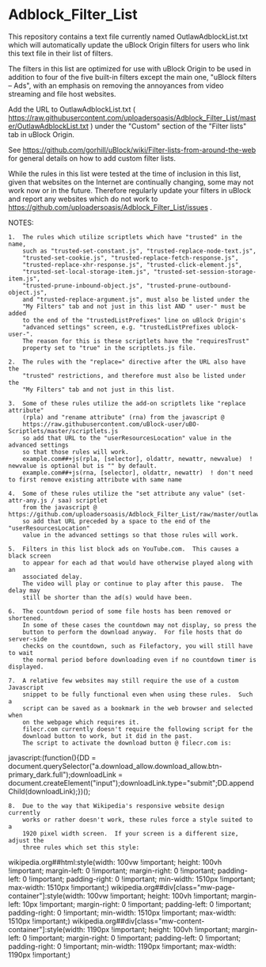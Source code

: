 # Adblock_Filter_List
This repository contains a text file currently named OutlawAdblockList.txt which will automatically update the uBlock Origin filters for users who link this text file in their list of filters.

The filters in this list are optimized for use with uBlock Origin to be used in addition to four of the five built-in filters except the main one, "uBlock filters – Ads", with an emphasis on removing the annoyances from video streaming and file host websites.

Add the URL to OutlawAdblockList.txt ( https://raw.githubusercontent.com/uploadersoasis/Adblock_Filter_List/master/OutlawAdblockList.txt ) under the "Custom" section of the "Filter lists" tab in uBlock Origin.

See https://github.com/gorhill/uBlock/wiki/Filter-lists-from-around-the-web for general details on how to add custom filter lists.

While the rules in this list were tested at the time of inclusion in this list,
given that websites on the Internet are continually changing, some may not work
now or in the future.
Therefore regularly update your filters in uBlock and report any websites which
do not work to https://github.com/uploadersoasis/Adblock_Filter_List/issues .
 
NOTES:

    1.  The rules which utilize scriptlets which have "trusted" in the name,
        such as "trusted-set-constant.js", "trusted-replace-node-text.js",
        "trusted-set-cookie.js", "trusted-replace-fetch-response.js",
        "trusted-replace-xhr-response.js", "trusted-click-element.js",
        "trusted-set-local-storage-item.js", "trusted-set-session-storage-item.js",
        "trusted-prune-inbound-object.js", "trusted-prune-outbound-object.js",
        and "trusted-replace-argument.js", must also be listed under the
        "My Filters" tab and not just in this list AND " user-" must be added
        to the end of the "trustedListPrefixes" line on uBlock Origin's
        "advanced settings" screen, e.g. "trustedListPrefixes ublock- user-".
        The reason for this is these scriptlets have the "requiresTrust"
        property set to "true" in the scriptlets.js file.

    2.  The rules with the "replace=" directive after the URL also have the
        "trusted" restrictions, and therefore must also be listed under the
        "My Filters" tab and not just in this list.

    3.  Some of these rules utilize the add-on scriptlets like "replace attribute"
        (rpla) and "rename attribute" (rna) from the javascript @
        https://raw.githubusercontent.com/uBlock-user/uBO-Scriptlets/master/scriptlets.js
        so add that URL to the "userResourcesLocation" value in the advanced settings
        so that those rules will work.
        example.com##+js(rpla, [selector], oldattr, newattr, newvalue)  ! newvalue is optional but is "" by default.
        example.com##+js(rna, [selector], oldattr, newattr)  ! don't need to first remove existing attribute with same name

    4.  Some of these rules utilize the "set attribute any value" (set-attr-any.js / saa) scriptlet 
        from the javascript @ https://github.com/uploadersoasis/Adblock_Filter_List/raw/master/outlaw_scriptlets.js
        so add that URL preceded by a space to the end of the "userResourcesLocation"
        value in the advanced settings so that those rules will work.

    5.  Filters in this list block ads on YouTube.com.  This causes a black screen
        to appear for each ad that would have otherwise played along with an
        associated delay.
        The video will play or continue to play after this pause.  The delay may
        still be shorter than the ad(s) would have been.

    6.  The countdown period of some file hosts has been removed or shortened.
        In some of these cases the countdown may not display, so press the
        button to perform the download anyway.  For file hosts that do server-side
        checks on the countdown, such as Filefactory, you will still have to wait
        the normal period before downloading even if no countdown timer is displayed.

    7.  A relative few websites may still require the use of a custom Javascript
        snippet to be fully functional even when using these rules.  Such a
        script can be saved as a bookmark in the web browser and selected when
        on the webpage which requires it.
        filecr.com currently doesn't require the following script for the
        download button to work, but it did in the past.
        The script to activate the download button @ filecr.com is:
javascript:(function(){DD = document.querySelector("a.download_allow.download_allow.btn-primary_dark.full");downloadLink = document.createElement("input");downloadLink.type="submit";DD.appendChild(downloadLink);})();

    8.  Due to the way that Wikipedia's responsive website design currently
        works or rather doesn't work, these rules force a style suited to a
        1920 pixel width screen.  If your screen is a different size, adjust the
        three rules which set this style:
wikipedia.org##html:style(width: 100vw !important; height: 100vh !important; margin-left: 0 !important; margin-right: 0 !important; padding-left: 0  !important; padding-right: 0 !important; min-width: 1510px !important; max-width: 1510px !important;)
wikipedia.org##div[class="mw-page-container"]:style(width: 100vw !important; height: 100vh !important; margin-left: 10px !important; margin-right: 0 !important; padding-left: 0  !important; padding-right: 0 !important; min-width: 1510px !important; max-width: 1510px !important;)
wikipedia.org##div[class="mw-content-container"]:style(width: 1190px !important; height: 100vh !important; margin-left: 0 !important; margin-right: 0 !important; padding-left: 0  !important; padding-right: 0 !important; min-width: 1190px !important; max-width: 1190px !important;)
